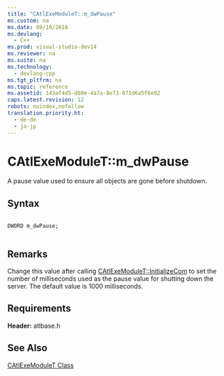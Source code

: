 ```yaml
---
title: "CAtlExeModuleT::m_dwPause"
ms.custom: na
ms.date: 09/19/2016
ms.devlang: 
  - C++
ms.prod: visual-studio-dev14
ms.reviewer: na
ms.suite: na
ms.technology: 
  - devlang-cpp
ms.tgt_pltfrm: na
ms.topic: reference
ms.assetid: 143af4d5-d80e-4a7a-8e73-871d6a5f6e92
caps.latest.revision: 12
robots: noindex,nofollow
translation.priority.ht: 
  - de-de
  - ja-jp
---
```

# CAtlExeModuleT::m_dwPause
A pause value used to ensure all objects are gone before shutdown.  
  
## Syntax  
  
```  
  
DWORD m_dwPause;  
  
```  
  
## Remarks  
 Change this value after calling [CAtlExeModuleT::InitializeCom](../vs140/CAtlExeModuleT--InitializeCom.md) to set the number of milliseconds used as the pause value for shutting down the server. The default value is 1000 milliseconds.  
  
## Requirements  
 **Header:** atlbase.h  
  
## See Also  
 [CAtlExeModuleT Class](../vs140/CAtlExeModuleT-Class.md)